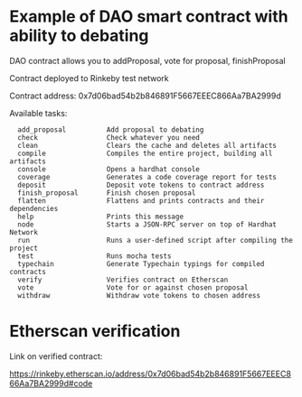 # Example of DAO smart contract with ability to debating 

DAO contract allows you to addProposal, vote for proposal, finishProposal

Contract deployed to Rinkeby test network

Contract address: 0x7d06bad54b2b846891F5667EEEC866Aa7BA2999d

Available tasks: 
```shell
  add_proposal          Add proposal to debating
  check                 Check whatever you need
  clean                 Clears the cache and deletes all artifacts
  compile               Compiles the entire project, building all artifacts
  console               Opens a hardhat console
  coverage              Generates a code coverage report for tests
  deposit               Deposit vote tokens to contract address
  finish_proposal       Finish chosen proposal
  flatten               Flattens and prints contracts and their dependencies
  help                  Prints this message
  node                  Starts a JSON-RPC server on top of Hardhat Network
  run                   Runs a user-defined script after compiling the project
  test                  Runs mocha tests
  typechain             Generate Typechain typings for compiled contracts
  verify                Verifies contract on Etherscan
  vote                  Vote for or against chosen proposal
  withdraw              Withdraw vote tokens to chosen address

```
# Etherscan verification
Link on verified contract:

https://rinkeby.etherscan.io/address/0x7d06bad54b2b846891F5667EEEC866Aa7BA2999d#code
